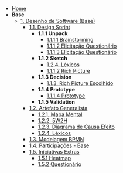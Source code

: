 - [Home](/docs)
- **Base**
  - [1. Desenho de Software (Base)](/Base/1.Base.md)
    - [1.1. Design Sprint](/Base/1.1.DesignSprint.md)
      - **1.1.1 Unpack**
         - [1.1.1.1 Brainstorming](/Base/1.1.1.1.Brainstorming.md)
         - [1.1.1.2 Elicitação Questionário](./Base/1.5.2.Questionario.md)
         - [1.1.1.3 Elicitação Questionário](./Base/1.5.2.Questionario.md)
      - **1.1.2  Sketch**
         - [1.2.4. Léxicos](/Base/1.2.2.Lexicos.md)   
         - [1.1.1.2 Rich Picture](/Base/1.1.2.1.RichPicture.md)
      - **1.1.3  Decision**
         - [1.1.3. Rich Picture Escolhido](/Base/1.1.2.1.RichPicture.md)
      - **1.1.4  Prototype**
         - [1.1.1.4 Prototype](/Base/1.1.Prototipacao.md)
      - **1.1.5  Validation**
    - [1.2. Artefato Generalista](/Base/1.2.ArtefatoGeneralista.md)  
       - [1.2.1. Mapa Mental](./Base/1.2.2.MapaMental.md)
       - [1.2.2. 5W2H](/Base/1.2.1.5w2h.md)
       - [1.2.3. Diagrama de Causa Efeito](/Base/1.1.1.1.DiagramaCausaEfeito.md)  
       - [1.2.4. Léxicos](/Base/1.2.2.Lexicos.md)   
    - [1.3. Modelagem BPMN](/Base/1.3.ModelagemBPMN.md)
    - [1.4. Participações - Base](/Base/1.4.ParticipacoesBase.md)
    - [1.5. Iniciativas Extras](./Base/1.5.IniciativasExtras.md)
      - [1.5.1 Heatmap](/Base/1.5.1.heatmap.md)
      - [1.5.2 Questionário](./Base/1.5.2.Questionario.md)
